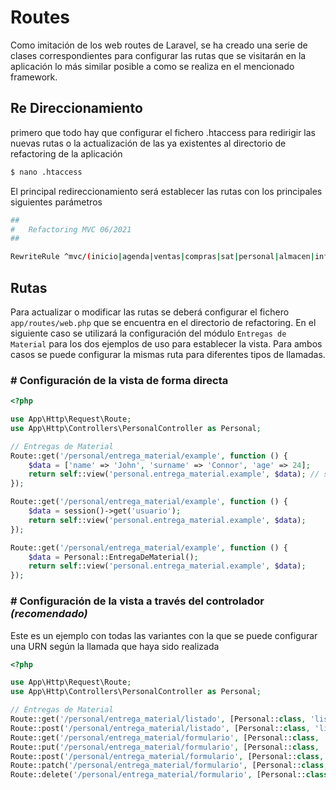 # Routes

Como imitación de los web routes de Laravel, se ha creado una serie de clases correspondientes para configurar las rutas que se visitarán en la aplicación lo más similar posible a como se realiza en el mencionado framework.

## Re Direccionamiento
primero que todo hay que configurar el fichero .htaccess para redirigir las nuevas rutas o la actualización de las ya existentes al directorio de refactoring de la aplicación
```bash
$ nano .htaccess
```
El principal redireccionamiento será establecer las rutas con los principales siguientes parámetros
```bash
##
#   Refactoring MVC 06/2021
##

RewriteRule ^mvc/(inicio|agenda|ventas|compras|sat|personal|almacen|informes|administracion)/(.*)$ mvc/public/index.php [L]
```

## Rutas
Para actualizar o modificar las rutas se deberá configurar el fichero `app/routes/web.php` que se encuentra en el directorio de refactoring. En el siguiente caso se utilizará la configuración del módulo `Entregas de Material` para los dos ejemplos de uso para establecer la vista.
Para ambos casos se puede configurar la mismas ruta para diferentes tipos de llamadas.

### # Configuración de la vista de forma directa
```php
<?php

use App\Http\Request\Route;
use App\Http\Controllers\PersonalController as Personal;

// Entregas de Material
Route::get('/personal/entrega_material/example', function () {    
    $data = ['name' => 'John', 'surname' => 'Connor', 'age' => 24];
    return self::view('personal.entrega_material.example', $data); // self is in reference to Kernel class
});

Route::get('/personal/entrega_material/example', function () {    
    $data = session()->get('usuario');
    return self::view('personal.entrega_material.example', $data);
});

Route::get('/personal/entrega_material/example', function () {
    $data = Personal::EntregaDeMaterial();
    return self::view('personal.entrega_material.example', $data);
});
```
### # Configuración de la vista a través del controlador *(recomendado)*
Este es un ejemplo con todas las variantes con la que se puede configurar una URN según la llamada que haya sido realizada
```php
<?php

use App\Http\Request\Route;
use App\Http\Controllers\PersonalController as Personal;

// Entregas de Material
Route::get('/personal/entrega_material/listado', [Personal::class, 'listEntregasDeMaterial']);
Route::post('/personal/entrega_material/listado', [Personal::class, 'listEntregasDeMaterial']);
Route::get('/personal/entrega_material/formulario', [Personal::class, 'formEntregaDeMaterial']);
Route::put('/personal/entrega_material/formulario', [Personal::class, 'putEntregaDeMaterial']);
Route::post('/personal/entrega_material/formulario', [Personal::class, 'postEntregaDeMaterial']);
Route::patch('/personal/entrega_material/formulario', [Personal::class, 'patchEntregaDeMaterial']);
Route::delete('/personal/entrega_material/formulario', [Personal::class, 'deleteEntregaDeMaterial']);
```



